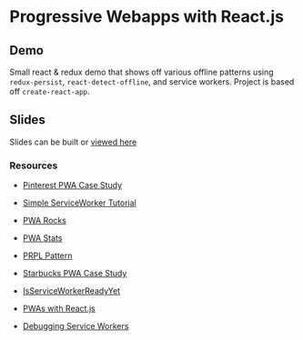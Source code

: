 # Progressive Webapps with React.js

## Demo

Small react & redux demo that shows off various offline patterns using `redux-persist`, `react-detect-offline`, and service workers. Project is based off `create-react-app`.

## Slides

Slides can be built or [viewed here](http://phxreactjs-pwas.surge.sh)

### Resources

* [Pinterest PWA Case Study](https://medium.com/dev-channel/a-pinterest-progressive-web-app-performance-case-study-3bd6ed2e6154)

* [Simple ServiceWorker Tutorial](https://github.com/jakearchibald/simple-serviceworker-tutorial)

* [PWA Rocks](https://pwa.rocks/)

* [PWA Stats](https://www.pwastats.com)

* [PRPL Pattern](https://developers.google.com/web/fundamentals/performance/prpl-pattern)

* [Starbucks PWA Case Study](http://formidable.com/static/Formidable-Case_Starbucks_PWA.864ef9d5.pdf)

* [IsServiceWorkerReadyYet](https://jakearchibald.github.io/isserviceworkerready/resources.html)

* [PWAs with React.js](https://medium.com/@addyosmani/progressive-web-apps-with-react-js-part-3-offline-support-and-network-resilience-c84db889162c)

* [Debugging Service Workers](https://developers.google.com/web/fundamentals/codelabs/debugging-service-workers/)
